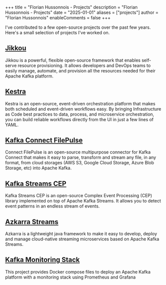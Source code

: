 +++
title = "Florian Hussonnois - Projects"
description = "Florian Hussonnois - Projects"
date = "2025-01-01"
aliases = ["projects"]
author = "Florian Hussonnois"
enableComments = false
+++

<p class="text-lead">
I've contributed to a few open-source projects over the past few years. Here's a small selection of projects I've worked on.
</p>

## [Jikkou](https://github.com/streamthoughts/jikkou)

Jikkou is a powerful, flexible open-source framework that enables self-serve resource provisioning. It allows developers and DevOps teams to easily manage, automate, and provision all the resources needed for their Apache Kafka platform.

## [Kestra](https://github.com/kestra-io/kestra)

Kestra is an open-source, event-driven orchestration platform that makes both scheduled and event-driven workflows easy. By bringing Infrastructure as Code best practices to data, process, and microservice orchestration, you can build reliable workflows directly from the UI in just a few lines of YAML.

## [Kafka Connect FilePulse](https://github.com/streamthoughts/kafka-connect-file-pulse)

Connect FilePulse is an open-source multipurpose connector for Kafka Connect that makes it easy to parse, transform and stream any file, in any format, from
cloud storages (AWS S3, Google Cloud Storage, Azure Blob Storage, etc) into Apache Kafka.

## [Kafka Streams CEP](https://github.com/fhussonnois/kafkastreams-cep)

Kafka Streams CEP is an open-source Complex Event Processing (CEP) library implemented on top of Apache Kafka Streams. It allows you to detect event patterns in an endless stream of events.

## [Azkarra Streams](https://github.com/streamthoughts/azkarra-streams)

Azkarra is a lightweight java framework to make it easy to develop, deploy and manage cloud-native streaming microservices based on Apache Kafka Streams.

## [Kafka Monitoring Stack](https://github.com/streamthoughts/kafka-monitoring-stack-docker-compose)

This project provides Docker compose files to deploy an Apache Kafka platform with a monitoring stack using Prometheus and Grafana